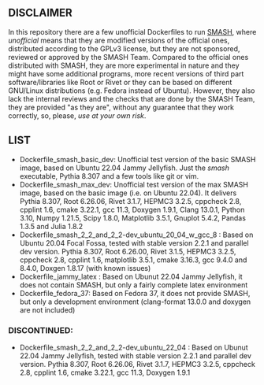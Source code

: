 ## DISCLAIMER

In this repository there are a few unofficial Dockerfiles to run [SMASH](https://github.com/smash-transport/smash), where *unofficial* means that they are modified versions of the official ones, distributed according to the GPLv3 license, but they are not sponsored, reviewed or approved by the SMASH Team.
Compared to the official ones distributed with SMASH, they are more experimental in nature and they might have some additional programs, more recent versions of third part software/libraries like Root or Rivet or they can be based on different GNU/Linux distributions (e.g. Fedora instead of Ubuntu). However, they also lack the internal reviews and the checks that are done by the SMASH Team, they are provided "as they are", without any guarantee that they work correctly, so, please, *use at your own risk*.

## LIST

- Dockerfile_smash_basic_dev: Unofficial test version of the basic SMASH image, based on Ubuntu 22.04 Jammy Jellyfish. Just the _smash_ executable, Pythia 8.307 and a few tools like git or vim.
- Dockerfile_smash_max_dev: Unofficial test version of the max SMASH image, based on the basic image (i.e. on Ubuntu 22.04). It delivers Pythia 8.307, Root 6.26.06, Rivet 3.1.7, HEPMC3 3.2.5, cppcheck 2.8, cpplint 1.6, cmake 3.22.1, gcc 11.3, Doxygen 1.9.1, Clang 13.0.1, Python 3.10, Numpy 1.21.5, Scipy 1.8.0, Matplotlib 3.5.1, Gnuplot 5.4.2, Pandas 1.3.5 and Julia 1.8.2
- Dockerfile_smash_2_2_and_2_2-dev_ubuntu_20_04_w_gcc_8 : Based on Ubuntu 20.04 Focal Fossa, tested with stable version 2.2.1 and parallel dev version. Pythia 8.307, Root 6.26.00, Rivet 3.1.5, HEPMC3 3.2.5, cppcheck 2.8, cpplint 1.6, matplotlib 3.5.1, cmake 3.16.3, gcc 9.4.0 and 8.4.0, Doxgen 1.8.17 (with known issues)
- Dockerfile_jammy_latex : Based on Ubunut 22.04 Jammy Jellyfish, it does not contain SMASH, but only a fairly complete latex environment
- Dockerfile_fedora_37: Based on Fedora 37, it does not provide SMASH, but only a development environment (clang-format 13.0.0 and doxygen are not included)


### DISCONTINUED:
- Dockerfile_smash_2_2_and_2_2-dev_ubuntu_22_04 : Based on Ubunut 22.04 Jammy Jellyfish, tested with stable version 2.2.1 and parallel dev version. Pythia 8.307, Root 6.26.06, Rivet 3.1.7, HEPMC3 3.2.5, cppcheck 2.8, cpplint 1.6, cmake 3.22.1, gcc 11.3, Doxygen 1.9.1
